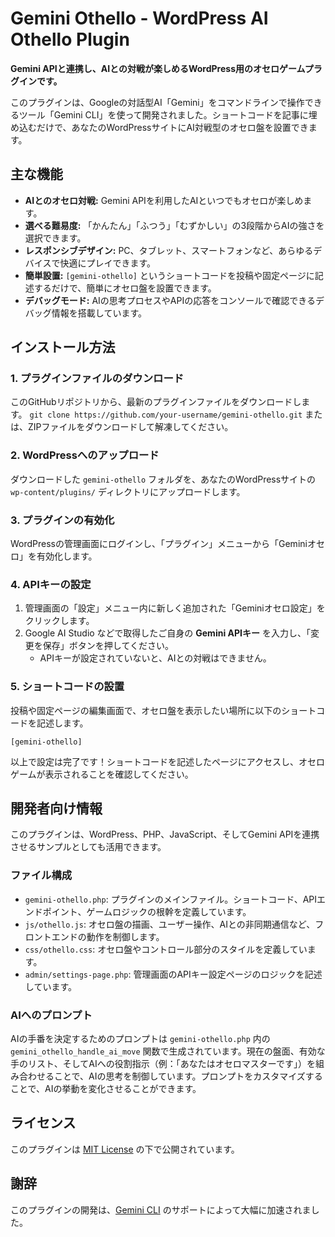 # Gemini Othello - WordPress AI Othello Plugin

**Gemini APIと連携し、AIとの対戦が楽しめるWordPress用のオセロゲームプラグインです。**

このプラグインは、Googleの対話型AI「Gemini」をコマンドラインで操作できるツール「Gemini CLI」を使って開発されました。ショートコードを記事に埋め込むだけで、あなたのWordPressサイトにAI対戦型のオセロ盤を設置できます。



## 主な機能

*   **AIとのオセロ対戦:** Gemini APIを利用したAIといつでもオセロが楽しめます。
*   **選べる難易度:** 「かんたん」「ふつう」「むずかしい」の3段階からAIの強さを選択できます。
*   **レスポンシブデザイン:** PC、タブレット、スマートフォンなど、あらゆるデバイスで快適にプレイできます。
*   **簡単設置:** `[gemini-othello]` というショートコードを投稿や固定ページに記述するだけで、簡単にオセロ盤を設置できます。
*   **デバッグモード:** AIの思考プロセスやAPIの応答をコンソールで確認できるデバッグ情報を搭載しています。

## インストール方法

### 1. プラグインファイルのダウンロード

このGitHubリポジトリから、最新のプラグインファイルをダウンロードします。
`git clone https://github.com/your-username/gemini-othello.git`
または、ZIPファイルをダウンロードして解凍してください。

### 2. WordPressへのアップロード

ダウンロードした `gemini-othello` フォルダを、あなたのWordPressサイトの `wp-content/plugins/` ディレクトリにアップロードします。

### 3. プラグインの有効化

WordPressの管理画面にログインし、「プラグイン」メニューから「Geminiオセロ」を有効化します。

### 4. APIキーの設定

1.  管理画面の「設定」メニュー内に新しく追加された「Geminiオセロ設定」をクリックします。
2.  Google AI Studio などで取得したご自身の **Gemini APIキー** を入力し、「変更を保存」ボタンを押してください。
    *   APIキーが設定されていないと、AIとの対戦はできません。

### 5. ショートコードの設置

投稿や固定ページの編集画面で、オセロ盤を表示したい場所に以下のショートコードを記述します。

```
[gemini-othello]
```

以上で設定は完了です！ショートコードを記述したページにアクセスし、オセロゲームが表示されることを確認してください。

## 開発者向け情報

このプラグインは、WordPress、PHP、JavaScript、そしてGemini APIを連携させるサンプルとしても活用できます。

### ファイル構成

*   `gemini-othello.php`: プラグインのメインファイル。ショートコード、APIエンドポイント、ゲームロジックの根幹を定義しています。
*   `js/othello.js`: オセロ盤の描画、ユーザー操作、AIとの非同期通信など、フロントエンドの動作を制御します。
*   `css/othello.css`: オセロ盤やコントロール部分のスタイルを定義しています。
*   `admin/settings-page.php`: 管理画面のAPIキー設定ページのロジックを記述しています。

### AIへのプロンプト

AIの手番を決定するためのプロンプトは `gemini-othello.php` 内の `gemini_othello_handle_ai_move` 関数で生成されています。現在の盤面、有効な手のリスト、そしてAIへの役割指示（例：「あなたはオセロマスターです」）を組み合わせることで、AIの思考を制御しています。プロンプトをカスタマイズすることで、AIの挙動を変化させることができます。

## ライセンス

このプラグインは [MIT License](LICENSE) の下で公開されています。

## 謝辞

このプラグインの開発は、[Gemini CLI](https://github.com/google/gemini-cli) のサポートによって大幅に加速されました。
